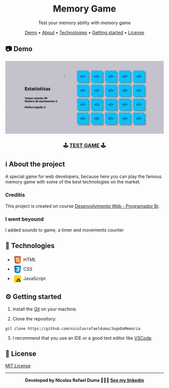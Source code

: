 <div align="center">

  # Memory Game

  Test your memory ability with memory game

  <p>

   [Demo](#demo) •
   [About](#about-project) •
   [Technologies](#technologies) •
   [Getting started](#getting-started) •
   [License](#license)

  </p>

</div>


<h2 id="demo">📷 Demo</h2>
<div align="center">

  <img src=".github/demo.gif" alt="Demo Jogo da Memória" width="700px">

  <h3>

   🕹 [TEST GAME](https://nicolasrafaelduma.github.io/JogoDaMemoria) 🕹

  <h3>

</div>


<h2 id="about-project">ℹ About the project</h2>

A special game for web developers, because here you can play the famous memory game with some of the best technologies on the market.

### Creditis
This project is created on course [Desenvolvimento Web - Programador Br](https://programadorbr.com/).

### I went beyound
I added sounds to game, a timer and movements counter


<h2 id="technologies">🚀 Technologies</h2>

- <img src=".github/logos/html.png" width="30px" align="center"> HTML
- <img src=".github/logos/css.png" width="30px" align="center"> CSS
- <img src=".github/logos/javascript.png" width="30px" align="center"> JavaScript


<h2 id="getting-started">⚙ Getting started</h2>

1. Install the [Git](https://git-scm.com/) on your machine.

2. Clone the repository:
```
git clone https://github.com/nicolasrafaelduma/JogoDaMemoria
```

3. I recommend that you use an IDE or a good text editor like [VSCode](https://code.visualstudio.com/).


<h2 id="license">📄 License</h2>

[MIT License](https://github.com/nicolasrafaelduma/JogoDaMemoria/blob/master/LICENSE)

---

<div align="center">

 **Developed by Nicolas Rafael Duma 👨🏻‍💻 [See my linkedin](https://www.linkedin.com/in/nicolasrafaelduma/)**

</div>

